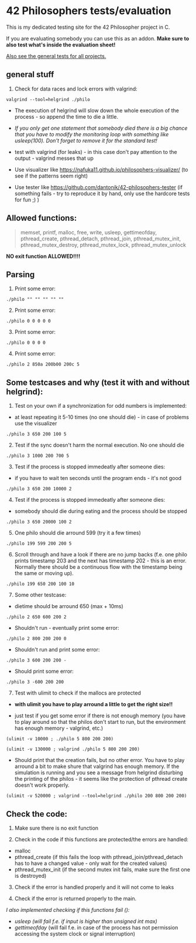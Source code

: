 # 42 Philosophers tests/evaluation

This is my dedicated testing site for the 42 Philosopher project in C.

If you are evaluating somebody you can use this as an addon. __Make sure to also test what's inside the evaluation sheet!__

[Also see the general tests for all projects.](https://github.com/poechlauerbe/42_tests)

## general stuff

1. Check for data races and lock errors with valgrind:
```
valgrind --tool=helgrind ./philo
```
- The execution of helgrind will slow down the whole execution of the process - so append the time to die a little.
- _If you only get one statement that somebody died there is a big chance that you have to modify the monitoring loop with something like usleep(100). Don't forget to remove it for the standard test!_

- test with valgrind (for leaks) - in this case don't pay attention to the output - valgrind messes that up

- Use visualizer like https://nafuka11.github.io/philosophers-visualizer/ (to see if the patterns seem right)

- Use tester like https://github.com/dantonik/42-philosophers-tester (if something fails - try to reproduce it by hand, only use the hardcore tests for fun ;) )

## Allowed functions:
> memset, printf, malloc, free, write, usleep, gettimeofday, pthread_create, pthread_detach, pthread_join, pthread_mutex_init, pthread_mutex_destroy, pthread_mutex_lock, pthread_mutex_unlock

__NO exit function ALLOWED!!!!__

## Parsing
1. Print some error:
```
./philo "" "" "" "" ""
```
2. Print some error:
```
./philo 0 0 0 0 0
```
3. Print some error:
```
./philo 0 0 0 0
```
4. Print some error:
```
./philo 2 850a 200b00 200c 5
```

## Some testcases and why (test it with and without helgrind):

1. Test on your own if a synchronization for odd numbers is implemented:
- at least repeating it 5-10 times (no one should die) - in case of problems use the visualizer
```
./philo 3 650 200 100 5
```

2. Test if the sync doesn't harm the normal execution. No one should die
```
./philo 3 1000 200 700 5
```

3. Test if the process is stopped immedeatly after someone dies:
- if you have to wait ten seconds until the program ends - it's not good
```
./philo 3 650 200 10000 2
```

4. Test if the process is stopped immedeatly after someone dies:
- somebody should die during eating and the process should be stopped
```
./philo 3 650 20000 100 2
```

5. One philo should die arround 599 (try it a few times)
```
./philo 199 599 200 200 5
```

6. Scroll through and have a look if there are no jump backs (f.e. one philo prints timestamp 203 and the next has timestamp 202 - this is an error. Normally there should be a continuous flow with the timestamp being the same or moving up).
```
./philo 199 650 200 100 10
```

7. Some other testcase:
- dietime should be arround 650 (max + 10ms)
```
./philo 2 650 600 200 2
```
- Shouldn't run - eventually print some error:
```
./philo 2 800 200 200 0
```

- Shouldn't run and print some error:
```
./philo 3 600 200 200 -
```

- Should print some error:
```
./philo 3 -600 200 200
```

7. Test with ulimit to check if the mallocs are protected
- __with ulimit you have to play arround a little to get the right size!!__

- just test if you get some error if there is not enough memory (you have to play around so that the philos don't start to run, but the environment has enough memory - valgrind, etc.)
```
(ulimit -v 10000 ; ./philo 5 800 200 200)
```

```
(ulimit -v 130000 ; valgrind ./philo 5 800 200 200)
```

- Should print that the creation fails, but no other error. You have to play arround a bit to make shure that valgrind has enough memory. If the simulation is running and you see a message from helgrind disturbing the printing of the philos - it seems like the protection of pthread create doesn't work properly.
```
(ulimit -v 520000 ; valgrind --tool=helgrind ./philo 200 800 200 200)
```


## Check the code:

1. Make sure there is no exit function

2. Check in the code if this functions are protected/the errors are handled:
- malloc
- pthread_create (if this fails the loop with pthread_join/pthread_detach has to have a changed value - only wait for the created values)
- pthread_mutex_init (if the second mutex init fails, make sure the first one is destroyed)

3. Check if the error is handled properly and it will not come to leaks

4. Check if the error is returned properly to the main.

_I also implemented checking if this functions fail ():_
- _usleep (will fail f.e. if input is higher than unsigned int max)_
- _gettimeofday_ (will fail f.e. in case of the process has not permission accessing the system clock or signal interruption)
